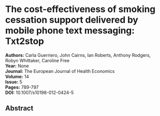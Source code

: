 # The cost-effectiveness of smoking cessation support delivered by mobile phone text messaging: Txt2stop

**Authors:** Carla Guerriero, John Cairns, Ian Roberts, Anthony Rodgers, Robyn Whittaker, Caroline Free  
**Year:** None  
**Journal:** The European Journal of Health Economics  
**Volume:** 14  
**Issue:** 5  
**Pages:** 789-797  
**DOI:** 10.1007/s10198-012-0424-5  

## Abstract


